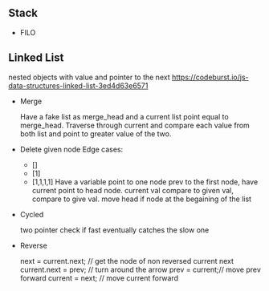 ## Stack
- FILO

## Linked List
nested objects with value and pointer to the next
https://codeburst.io/js-data-structures-linked-list-3ed4d63e6571

- Merge 
  
  Have a fake list as merge_head and a current list point equal to merge_head. Traverse through
  current and compare each value from both list and point to greater value of the two. 

- Delete given node
  Edge cases: 
  - []
  - [1]
  - [1,1,1,1]
  Have a variable point to one node prev to the first node, have current point to head node. current val compare to given val, compare to give val. move head if node at the begaining of the list

- Cycled
  
  two pointer check if fast eventually catches the slow one

- Reverse
  
  next = current.next; // get the node of non reversed current next
  current.next = prev; // turn around the arrow
  prev = current;// move prev forward
  current = next; // move current forward



  